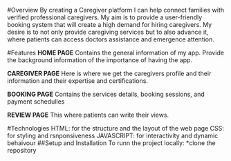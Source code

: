 #Overview
By creating a Caregiver platform  I can help connect families with verified professional caregivers. My aim is to provide a user-friendly booking system that will create a high demand for hiring caregivers. My desire is to not only provide caregiving services but to also advance it, where patients can access doctors assistance and emergence  attention.

#Features
**HOME PAGE**
Contains the general information of my app. 
Provide the background information of the  importance of having the app.

**CAREGIVER PAGE**
Here is where we get the caregivers  profile  and their information and their expertise and certifications.

**BOOKING PAGE**
Contains the services details, booking sessions, and payment schedulles

**REVIEW PAGE**
This where patients can write their views.


#Technologies
HTML: for the structure and the layout of the  web page
CSS: for styling and rsnponsiveness
JAVASCRIPT: for interactivity and dynamic behaivour
##Setup and Installation
To runn the project locally:
*clone the repository